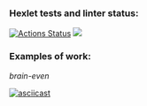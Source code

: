 ### Hexlet tests and linter status:
[![Actions Status](https://github.com/Goga-Rid/frontend-project-44/workflows/hexlet-check/badge.svg)](https://github.com/Goga-Rid/frontend-project-44/actions)
<a href="https://codeclimate.com/github/Goga-Rid/frontend-project-44/maintainability"><img src="https://api.codeclimate.com/v1/badges/8166981804940c42fd62/maintainability" /></a>
### Examples of work: 
*brain-even*

[![asciicast](https://asciinema.org/a/q4u8uZOzWilRAhioRGu4at9cy.svg)](https://asciinema.org/a/q4u8uZOzWilRAhioRGu4at9cy)
